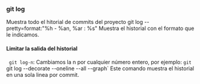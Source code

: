 ### git log
Muestra todo  el hitorial de commits del proyecto
 git log --pretty=format:"%h - %an, %ar : %s"
 Muestra el historial con el formato que le indicamos.

 #### Limitar la salida del historial
 ` git log-n`: Cambiamos la n por cualquier número entero, por ejemplo: `git
 `git log --decorate --oneline --all --graph` 
 Este comando muestra el historial en una sola linea por commit.
